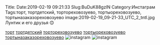 Title:
Date:2019-02-19 09:21:33
Slug:BuDuK88gzlN
Category:Инстаграм
Tags:торт, тортдетский, тортореховозуево, тортыореховозуево, тортыназаказореховозуево
image:2019-02-19_09-21-33_UTC_2_tntl.jpg
Лунтик и его друзья 😊

[торт]({tag}торт) [тортдетский]({tag}тортдетский)  [тортореховозуево]({tag}тортореховозуево) [тортыореховозуево]({tag}тортыореховозуево) [тортыназаказореховозуево]({tag}тортыназаказореховозуево)
![instagram]({attach}images/2019-02-19_09-21-33_UTC_2.jpg)
![instagram]({attach}images/2019-02-19_09-21-33_UTC_1.jpg)
